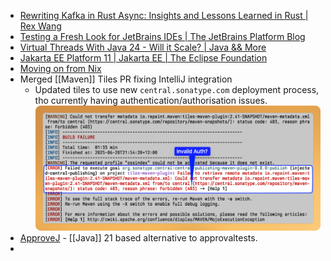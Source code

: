 - [Rewriting Kafka in Rust Async: Insights and Lessons Learned in Rust | Rex Wang](https://wangjunfei.com/2025/06/18/Rewriting-Kafka-in-Rust-Async-Insights-and-Lessons-Learned/)
- [Testing a Fresh Look for JetBrains IDEs | The JetBrains Platform Blog](https://blog.jetbrains.com/platform/2025/06/testing-a-fresh-look-for-jetbrains-ides/)
- [Virtual Threads With Java 24 - Will it Scale? | Java &amp;&amp; More](https://gaetanopiazzolla.github.io/java/2025/06/18/virtualthreads-java24.html)
- [Jakarta EE Platform 11 | Jakarta EE | The Eclipse Foundation](https://jakarta.ee/specifications/platform/11/)
- [Moving on from Nix](https://carlosbecker.com/posts/bye-nix/)
- Merged [[Maven]] Tiles PR fixing IntelliJ integration
	- Updated tiles to use new `central.sonatype.com` deployment process, tho currently having authentication/authorisation issues.
	  ![SCR-20250620-tfpp.png](../assets/SCR-20250620-tfpp_1750414822276_0.png)
- [ApproveJ](https://approvej.org) - [[Java]] 21 based alternative to approvaltests.
-
